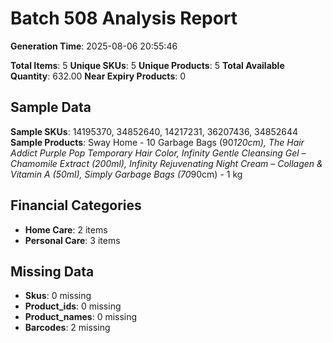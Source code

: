 # Batch 508 Analysis Report

**Generation Time**: 2025-08-06 20:55:46

**Total Items**: 5
**Unique SKUs**: 5
**Unique Products**: 5
**Total Available Quantity**: 632.00
**Near Expiry Products**: 0

## Sample Data
**Sample SKUs**: 14195370, 34852640, 14217231, 36207436, 34852644
**Sample Products**: Sway Home - 10 Garbage Bags (90*120cm), The Hair Addict Purple Pop Temporary Hair Color, Infinity Gentle Cleansing Gel – Chamomile Extract (200ml), Infinity Rejuvenating Night Cream – Collagen & Vitamin A (50ml), Simply Garbage Bags (70*90cm) - 1 kg

## Financial Categories
- **Home Care**: 2 items
- **Personal Care**: 3 items

## Missing Data
- **Skus**: 0 missing
- **Product_ids**: 0 missing
- **Product_names**: 0 missing
- **Barcodes**: 2 missing
